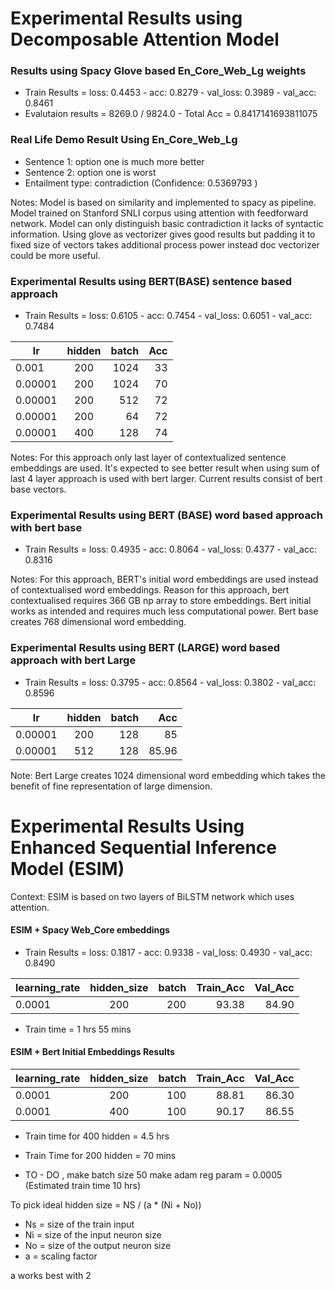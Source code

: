 # Experimental Results using Decomposable Attention Model

### Results using Spacy Glove based En_Core_Web_Lg weights

* Train Results = loss: 0.4453 - acc: 0.8279 - val_loss: 0.3989 - val_acc: 0.8461
* Evalutaion results = 8269.0 / 9824.0  -  Total Acc = 0.8417141693811075

### Real Life Demo Result Using En_Core_Web_Lg

* Sentence 1: option one is much more better
* Sentence 2: option one is worst
* Entailment type: contradiction (Confidence: 0.5369793 )

Notes: Model is based on similarity and implemented to spacy as pipeline. Model trained on Stanford SNLI corpus using attention
with feedforward network. Model can only distinguish basic contradiction it lacks of syntactic information. 
Using glove as vectorizer gives good results but padding it to fixed size of vectors takes additional process power instead doc
vectorizer could be more useful. 

### Experimental Results using BERT(BASE) sentence based approach 

* Train Results = loss: 0.6105 - acc: 0.7454 - val_loss: 0.6051 - val_acc: 0.7484

| lr            | hidden        | batch | Acc  |
| ------------- |:-------------:| -----:| ----:|
| 0.001         | 200           | 1024  | 33   |
| 0.00001       | 200           | 1024  | 70   |
| 0.00001       | 200           | 512   | 72   |
| 0.00001       | 200           | 64    | 72   |
| 0.00001       | 400           | 128   | 74   |

Notes: For this approach only last layer of contextualized sentence embeddings are used. It's expected to see
better result when using sum of last 4 layer approach is used with bert larger. Current results consist of bert
base vectors. 

### Experimental Results using BERT (BASE) word based approach with bert base
 
* Train Results = loss: 0.4935 - acc: 0.8064 - val_loss: 0.4377 - val_acc: 0.8316

Notes: For this approach, BERT's initial word embeddings are used instead of contextualised word embeddings.
Reason for this approach, bert contextualised requires 366 GB np array to store embeddings. Bert initial works
as intended and requires much less computational power. 
Bert base creates 768 dimensional word embedding.

### Experimental Results using BERT (LARGE) word based approach with bert Large

* Train Results = loss: 0.3795 - acc: 0.8564 - val_loss: 0.3802 - val_acc: 0.8596

| lr            | hidden        | batch | Acc  |
| ------------- |:-------------:| -----:| ----:|
| 0.00001       | 200           | 128   | 85   |
| 0.00001       | 512           | 128   | 85.96|

Note: Bert Large creates 1024 dimensional word embedding which takes the benefit of fine representation of large 
dimension.

# Experimental Results Using Enhanced Sequential Inference Model (ESIM)

Context:  ESIM is based on two layers of BiLSTM network which uses attention. 

#### ESIM + Spacy Web_Core embeddings
* Train Results = loss: 0.1817 - acc: 0.9338 - val_loss: 0.4930 - val_acc: 0.8490

| learning_rate| hidden_size   | batch | Train_Acc  | Val_Acc|
| -------------|:-------------:| -----:| ----------:| ------:|
| 0.0001       | 200           | 200   | 93.38      | 84.90  |

* Train time = 1 hrs 55 mins

#### ESIM + Bert Initial Embeddings Results

| learning_rate| hidden_size   | batch | Train_Acc  | Val_Acc|
| -------------|:-------------:| -----:| ----------:| ------:|
| 0.0001       | 200           | 100   | 88.81      | 86.30  |
| 0.0001       | 400           | 100   | 90.17      | 86.55  |

* Train time for 400 hidden = 4.5 hrs
* Train Time for 200 hidden = 70 mins

* TO - DO , make batch size 50 make adam reg param = 0.0005 (Estimated train time 10 hrs)

To pick ideal hidden size =  NS / (a * (Ni + No))

 - Ns = size of the train input
 - Ni = size of the input neuron size
 - No = size of the output neuron size
 - a = scaling factor

a works best with 2